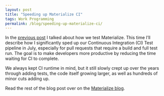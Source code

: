 ```yaml
---
layout: post
title: "Speeding up Materialize CI"
tags: Work Programming
permalink: /blog/speeding-up-materialize-ci/
---
```

In the [previous post](https://materialize.com/blog/qa-process-overview/) I talked about how we test Materialize. This time I’ll describe how I significantly sped up our Continuous Integration (CI) Test pipeline in July, especially for pull requests that require a build and full test run. The goal is to make developers more productive by reducing the time waiting for CI to complete.

We always kept CI runtime in mind, but it still slowly crept up over the years through adding tests, the code itself growing larger, as well as hundreds of minor cuts adding up.

Read the rest of the blog post over on the [Materialize blog](https://materialize.com/blog/speeding-up-materialize-ci/).

